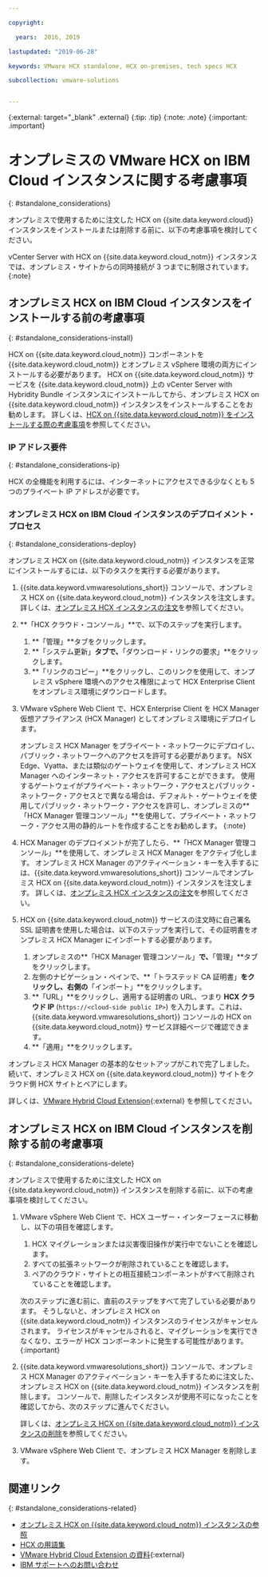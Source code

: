 ```yaml
---

copyright:

  years:  2016, 2019

lastupdated: "2019-06-28"

keywords: VMware HCX standalone, HCX on-premises, tech specs HCX

subcollection: vmware-solutions


---
```


{:external: target="_blank" .external}
{:tip: .tip}
{:note: .note}
{:important: .important}

# オンプレミスの VMware HCX on IBM Cloud インスタンスに関する考慮事項
{: #standalone_considerations}

オンプレミスで使用するために注文した HCX on {{site.data.keyword.cloud}} インスタンスをインストールまたは削除する前に、以下の考慮事項を検討してください。

vCenter Server with HCX on {{site.data.keyword.cloud_notm}} インスタンスでは、オンプレミス・サイトからの同時接続が 3 つまでに制限されています。
{:note}

## オンプレミス HCX on IBM Cloud インスタンスをインストールする前の考慮事項
{: #standalone_considerations-install}

HCX on {{site.data.keyword.cloud_notm}} コンポーネントを {{site.data.keyword.cloud_notm}} とオンプレミス vSphere 環境の両方にインストールする必要があります。 HCX on {{site.data.keyword.cloud_notm}} サービスを {{site.data.keyword.cloud_notm}} 上の vCenter Server with Hybridity Bundle インスタンスにインストールしてから、オンプレミス HCX on {{site.data.keyword.cloud_notm}} インスタンスをインストールすることをお勧めします。 詳しくは、[HCX on {{site.data.keyword.cloud_notm}} をインストールする際の考慮事項](/docs/services/vmwaresolutions/vcenter?topic=vmware-solutions-hcx_considerations#hcx_considerations-install)を参照してください。

### IP アドレス要件
{: #standalone_considerations-ip}

HCX の全機能を利用するには、インターネットにアクセスできる少なくとも 5 つのプライベート IP アドレスが必要です。

### オンプレミス HCX on IBM Cloud インスタンスのデプロイメント・プロセス
{: #standalone_considerations-deploy}

オンプレミス HCX on {{site.data.keyword.cloud_notm}} インスタンスを正常にインストールするには、以下のタスクを実行する必要があります。
1. {{site.data.keyword.vmwaresolutions_short}} コンソールで、オンプレミス HCX on {{site.data.keyword.cloud_notm}} インスタンスを注文します。 詳しくは、[オンプレミス HCX インスタンスの注文](/docs/services/vmwaresolutions/services?topic=vmware-solutions-standalone_orderingserviceinstances)を参照してください。
2. **「HCX クラウド・コンソール」**で、以下のステップを実行します。
    1. **「管理」**タブをクリックします。
    2. **「システム更新」**タブで、**「ダウンロード・リンクの要求」**をクリックします。
    3. **「リンクのコピー」**をクリックし、このリンクを使用して、オンプレミス vSphere 環境へのアクセス権限によって HCX Enterprise Client をオンプレミス環境にダウンロードします。
3. VMware vSphere Web Client で、HCX Enterprise Client を HCX Manager 仮想アプライアンス (HCX Manager) としてオンプレミス環境にデプロイします。

   オンプレミス HCX Manager をプライベート・ネットワークにデプロイし、パブリック・ネットワークへのアクセスを許可する必要があります。 NSX Edge、Vyatta、または類似のゲートウェイを使用して、オンプレミス HCX Manager へのインターネット・アクセスを許可することができます。 使用するゲートウェイがプライベート・ネットワーク・アクセスとパブリック・ネットワーク・アクセスとで異なる場合は、デフォルト・ゲートウェイを使用してパブリック・ネットワーク・アクセスを許可し、オンプレミスの**「HCX Manager 管理コンソール」**を使用して、プライベート・ネットワーク・アクセス用の静的ルートを作成することをお勧めします。
   {:note}
4. HCX Manager のデプロイメントが完了したら、**「HCX Manager 管理コンソール」**を使用して、オンプレミス HCX Manager をアクティブ化します。 オンプレミス HCX Manager のアクティベーション・キーを入手するには、{{site.data.keyword.vmwaresolutions_short}} コンソールでオンプレミス HCX on {{site.data.keyword.cloud_notm}} インスタンスを注文します。 詳しくは、[オンプレミス HCX インスタンスの注文](/docs/services/vmwaresolutions/services?topic=vmware-solutions-standalone_orderingserviceinstances)を参照してください。
5. HCX on {{site.data.keyword.cloud_notm}} サービスの注文時に自己署名 SSL 証明書を使用した場合は、以下のステップを実行して、その証明書をオンプレミス HCX Manager にインポートする必要があります。
    1. オンプレミスの**「HCX Manager 管理コンソール」**で、**「管理」**タブをクリックします。
    2. 左側のナビゲーション・ペインで、**「トラステッド CA 証明書」**をクリックし、右側の**「インポート」**をクリックします。
    3. **「URL」**をクリックし、適用する証明書の URL、つまり **HCX クラウド IP** (``https://<cloud-side public IP>``) を入力します。これは、{{site.data.keyword.vmwaresolutions_short}} コンソールの HCX on {{site.data.keyword.cloud_notm}} サービス詳細ページで確認できます。
    4. **「適用」**をクリックします。

オンプレミス HCX Manager の基本的なセットアップがこれで完了しました。 続いて、オンプレミス HCX on {{site.data.keyword.cloud_notm}} サイトをクラウド側 HCX サイトとペアにします。

詳しくは、[VMware Hybrid Cloud Extension](https://cloud.vmware.com/vmware-hcx){:external} を参照してください。

## オンプレミス HCX on IBM Cloud インスタンスを削除する前の考慮事項
{: #standalone_considerations-delete}

オンプレミスで使用するために注文した HCX on {{site.data.keyword.cloud_notm}} インスタンスを削除する前に、以下の考慮事項を検討してください。
1. VMware vSphere Web Client で、HCX ユーザー・インターフェースに移動し、以下の項目を確認します。
    1. HCX マイグレーションまたは災害復旧操作が実行中でないことを確認します。
    2. すべての拡張ネットワークが削除されていることを確認します。
    3. ペアのクラウド・サイトとの相互接続コンポーネントがすべて削除されていることを確認します。

   次のステップに進む前に、直前のステップをすべて完了している必要があります。 そうしないと、オンプレミス HCX on {{site.data.keyword.cloud_notm}} インスタンスのライセンスがキャンセルされます。 ライセンスがキャンセルされると、マイグレーションを実行できなくなり、エラーが HCX コンポーネントに発生する可能性があります。  
   {:important}
2. {{site.data.keyword.vmwaresolutions_short}} コンソールで、オンプレミス HCX Manager のアクティベーション・キーを入手するために注文した、オンプレミス HCX on {{site.data.keyword.cloud_notm}} インスタンスを削除します。 コンソールで、削除したインスタンスが使用不可になったことを確認してから、次のステップに進んでください。

   詳しくは、[オンプレミス HCX on {{site.data.keyword.cloud_notm}} インスタンスの削除](/docs/services/vmwaresolutions/services?topic=vmware-solutions-standalone_deletingserviceinstances)を参照してください。
3. VMware vSphere Web Client で、オンプレミス HCX Manager を削除します。

## 関連リンク
{: #standalone_considerations-related}

* [オンプレミス HCX on {{site.data.keyword.cloud_notm}} インスタンスの参照](/docs/services/vmwaresolutions/services?topic=vmware-solutions-standalone_viewingserviceinstances)
* [HCX の用語集](/docs/services/vmwaresolutions/services?topic=vmware-solutions-hcx_glossary)
* [VMware Hybrid Cloud Extension の資料](https://cloud.vmware.com/vmware-hcx/resources){:external}
* [IBM サポートへのお問い合わせ](/docs/services/vmwaresolutions/vmonic?topic=vmware-solutions-trbl_support)
